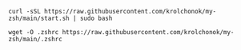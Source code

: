`curl -sSL https://raw.githubusercontent.com/krolchonok/my-zsh/main/start.sh | sudo bash`

`wget -O .zshrc https://raw.githubusercontent.com/krolchonok/my-zsh/main/.zshrc`
